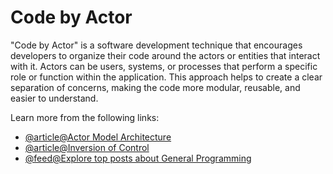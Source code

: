 # Code by Actor

"Code by Actor" is a software development technique that encourages developers to organize their code around the actors or entities that interact with it. Actors can be users, systems, or processes that perform a specific role or function within the application. This approach helps to create a clear separation of concerns, making the code more modular, reusable, and easier to understand.

Learn more from the following links:

- [@article@Actor Model Architecture](https://awesome-architecture.com/actor-model-architecture/actor-model-architecture/)
- [@article@Inversion of Control](https://stackoverflow.com/a/72826245)
- [@feed@Explore top posts about General Programming](https://app.daily.dev/tags/general-programming?ref=roadmapsh)
